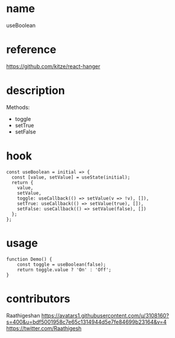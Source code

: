 # name

useBoolean

# reference

https://github.com/kitze/react-hanger

# description

Methods:

- toggle
- setTrue
- setFalse

# hook

```
const useBoolean = initial => {
  const [value, setValue] = useState(initial);
  return {
    value,
    setValue,
    toggle: useCallback(() => setValue(v => !v), []),
    setTrue: useCallback(() => setValue(true), []),
    setFalse: useCallback(() => setValue(false), [])
  };
};
```

# usage

```
function Demo() {
    const toggle = useBoolean(false);
    return toggle.value ? 'On' : 'Off';
}
```

# contributors

Raathigeshan
https://avatars1.githubusercontent.com/u/3108160?s=400&u=bdf5001958c7e65c1314944d5e7fe84699b23164&v=4
https://twitter.com/Raathigesh
